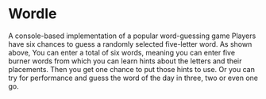 # Wordle
A console-based implementation of a popular word-guessing game
Players have six chances to guess a randomly selected five-letter word. As shown above,
You can enter a total of six words, meaning you can enter five burner words from which you can learn hints about the letters and their placements. Then you get one chance to put those hints to use. Or you can try for performance and guess the word of the day in three, two or even one go.
